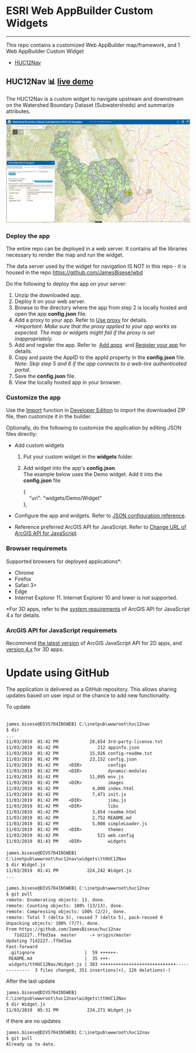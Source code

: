 # ESRI Web AppBuilder Custom Widgets
____
This repo contains a customized Web AppBuilder
map/framework, and 1 Web AppBuilder Custom Widget
- [HUC12Nav](https://github.com/JamesBisese/huc12nav/blob/master/widgets/ttHUC12Nav/README.md)

## HUC12Nav :bar_chart: [live demo](https://insdev1.tetratech.com/huc12nav/)
The HUC12Nav is a custom widget to navigate upstream and downstream on the 
Watershed Boundary Dataset (Subwatersheds) and summarize attributes.

![.](images/HUC12Nav_wab.PNG)


### Deploy the app

The entire repo can be deployed in a web server.  It contains all the 
libraries necessary to render the map and run the widget.

The data server used by the widget for navigation IS NOT in this repo -
it is housed in the repo https://github.com/JamesBisese/wbd

Do the following to deploy the app on your server:

1.  Unzip the downloaded app.
2.  Deploy it on your web server.
3.  Browse to the directory where the app from step 2 is locally hosted and open the app **config.json** file.
4.  Add a proxy to your app. Refer to [Use proxy](http://doc.arcgis.com/en/web-appbuilder/manage-apps/use-proxy.htm) for details.  
    _*Important: Make sure that the proxy applied to your app works as expected. The map or widgets might fail if the proxy is set inappropriately._
5.  Add and register the app. Refer to  [Add apps](http://doc.arcgis.com/en/arcgis-online/share-maps/add-items.htm)  and [Register your app](http://doc.arcgis.com/en/arcgis-online/share-maps/add-items.htm#REG_APP) for details.
6.  Copy and paste the AppID to the appId property in the **config.json** file.  
    _Note: Skip step 5 and 6 if the app connects to a web-tire authenticated portal._
7.  Save the **config.json** file.
8.  View the locally hosted app in your browser.

### Customize the app

Use the [Import](https://developers.arcgis.com/web-appbuilder/guide/create-import-app.htm#ESRI_SECTION1_CD827E29515941F490AF21F6F2404E35) function in [Developer Edition](https://developers.arcgis.com/web-appbuilder/) to import the downloaded ZIP file, then customize it in the builder.

Optionally, do the following to customize the application by editing JSON files directly:

*   Add custom widgets
    1.  Put your custom widget in the **widgets** folder.
    2.  Add widget into the app's **config.json**.  
        The example below uses the Demo widget. Add it into the **config.json** file  

        {  
            "uri": "widgets/Demo/Widget"  
        },

*   Configure the app and widgets. Refer to [JSON configuration reference](https://developers.arcgis.com/web-appbuilder/api-reference/app-configuration.htm).
*   Reference preferred ArcGIS API for JavaScript. Refer to [Change URL of ArcGIS API for JavaScript](https://developers.arcgis.com/web-appbuilder/sample-code/change-url-of-arcgis-api-for-javascript.htm).

### Browser requiremets

Supported browsers for deployed applications*:

*   Chrome
*   Firefox
*   Safari 3+
*   Edge
*   Internet Explorer 11\. Internet Explorer 10 and lower is not supported.

*For 3D apps, refer to the [system requirements](https://developers.arcgis.com/javascript/beta/guide/system-requirements/index.html) of ArcGIS API for JavaScript 4.x for details.

### ArcGIS API for JavaScript requiremets

Recommend [the latest version](https://developers.arcgis.com/javascript/jshelp/whats_new.html) of ArcGIS JavaScript API for 2D apps, and [version 4.x](https://developers.arcgis.com/javascript/) for 3D apps.

# Update using GitHub

The application is delivered as a GitHub repository.  This allows sharing
updates based on user input or the chance to add new functionality.

To update

~~~~

james.bisese@DIVS704INSWEB1 C:\inetpub\wwwroot\huc12nav
$ dir
...
11/03/2019  01:42 PM            20,654 3rd-party-license.txt
11/03/2019  01:42 PM               212 appinfo.json
11/03/2019  01:42 PM            15,926 config-readme.txt
11/03/2019  01:42 PM            23,152 config.json
11/03/2019  01:42 PM    <DIR>          configs
11/03/2019  01:42 PM    <DIR>          dynamic-modules
11/03/2019  01:42 PM            11,095 env.js
11/03/2019  01:42 PM    <DIR>          images
11/03/2019  01:42 PM             4,000 index.html
11/03/2019  01:42 PM             7,471 init.js
11/03/2019  01:42 PM    <DIR>          jimu.js
11/03/2019  01:42 PM    <DIR>          libs
11/03/2019  01:42 PM             3,854 readme.html
11/03/2019  01:42 PM             2,752 README.md
11/03/2019  01:42 PM             5,008 simpleLoader.js
11/03/2019  01:42 PM    <DIR>          themes
11/03/2019  01:42 PM               521 web.config
11/03/2019  01:43 PM    <DIR>          widgets

james.bisese@DIVS704INSWEB1 C:\inetpub\wwwroot\huc12nav\widgets\ttHUC12Nav
$ dir Widget.js
11/03/2019  01:41 PM           224,242 Widget.js
...

james.bisese@DIVS704INSWEB1 C:\inetpub\wwwroot\huc12nav
$ git pull
remote: Enumerating objects: 13, done.
remote: Counting objects: 100% (13/13), done.
remote: Compressing objects: 100% (2/2), done.
remote: Total 7 (delta 5), reused 7 (delta 5), pack-reused 0
Unpacking objects: 100% (7/7), done.
From https://github.com/JamesBisese/huc12nav
   71d2227..ffbd3aa  master     -> origin/master
Updating 71d2227..ffbd3aa
Fast-forward
 .gitignore                   |  59 ++++++-
 README.md                    |  35 +++-
 widgets/ttHUC12Nav/Widget.js | 383 +++++++++++++++++++++++++++++--------------  3 files changed, 351 insertions(+), 126 deletions(-)
 ~~~~
After the last update
 ~~~~
james.bisese@DIVS704INSWEB1 C:\inetpub\wwwroot\huc12nav\widgets\ttHUC12Nav
$ dir Widget.js
11/03/2019  05:31 PM           224,271 Widget.js
 ~~~~
if there are no updates
~~~~
james.bisese@DIVS704INSWEB1 C:\inetpub\wwwroot\huc12nav
$ git pull
Already up to date.

~~~~
